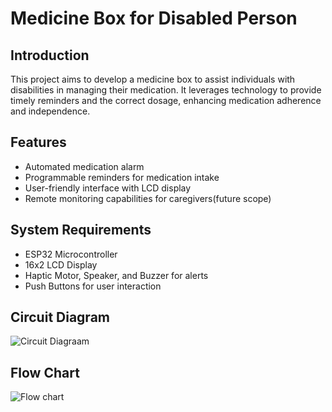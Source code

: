 # Medicine Box for Disabled Person

## Introduction
This project aims to develop a medicine box to assist individuals with disabilities in managing their medication. It leverages technology to provide timely reminders and the correct dosage, enhancing medication adherence and independence.

## Features
- Automated medication alarm
- Programmable reminders for medication intake
- User-friendly interface with LCD display
- Remote monitoring capabilities for caregivers(future scope)

## System Requirements
- ESP32 Microcontroller
- 16x2 LCD Display
- Haptic Motor, Speaker, and Buzzer for alerts
- Push Buttons for user interaction

## Circuit Diagram
![Circuit Diagraam](https://github.com/amirmuallim/Medicine-Box-For-Disabled-Person/assets/84015032/dea2fa94-4810-4f2c-b3d9-53aaaee49637)

## Flow Chart
![Flow chart](https://github.com/amirmuallim/Medicine-Box-For-Disabled-Person/assets/84015032/5c8143bf-766c-4d09-bd7a-840d37e84cd1)
